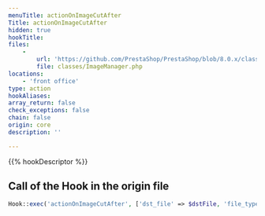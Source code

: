 ```yaml
---
menuTitle: actionOnImageCutAfter
Title: actionOnImageCutAfter
hidden: true
hookTitle: 
files:
    -
        url: 'https://github.com/PrestaShop/PrestaShop/blob/8.0.x/classes/ImageManager.php'
        file: classes/ImageManager.php
locations:
    - 'front office'
type: action
hookAliases: 
array_return: false
check_exceptions: false
chain: false
origin: core
description: ''

---
```


{{% hookDescriptor %}}

## Call of the Hook in the origin file

```php
Hook::exec('actionOnImageCutAfter', ['dst_file' => $dstFile, 'file_type' => $fileType])
```
